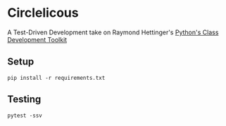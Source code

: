 # Circlelicous

A Test-Driven Development take on Raymond Hettinger's [Python's Class Development Toolkit](https://www.youtube.com/watch?v=HTLu2DFOdTg)

## Setup 
```
pip install -r requirements.txt
```

## Testing
```
pytest -ssv
```
